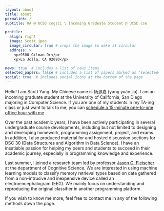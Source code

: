 ```yaml
---
layout: about
title: about
permalink: /
subtitle: RA @ UCSD cogsci \ Incoming Graduate Student @ UCSD cse

profile:
  align: right
  image: Scott.jpeg
  image_circular: true # crops the image to make it circular
  address: >
    <p>9500 Gilman Dr</p>
    <p>La Jolla, CA 92093</p>

news: true  # includes a list of news items
selected_papers: false # includes a list of papers marked as "selected={true}"
social: true  # includes social icons at the bottom of the page
---
```


Hello! I am Scott Yang. My Chinese name is 杨源嘉 (yáng yuán jiā). I am an incoming graduate student at the University of California, San Diego majoring in Computer Science. If you are one of my students in my TA-ing class or just want to talk to me, you can [schedule a 15-minute one-to-one office hour with me](/office_hour)

Over the past academic years, I have been actively participating in several undergraduate course developments, including but not limited to designing and developing homework, programming assignment, project, and exams. In addition, I also produced material for and hosted discussion sections for DSC 30 (Data Structures and Algorithm in Data Science). I have an insatiable passion for helping my peers and students to succeed in their academic journey, especially in programming knowledge and experience.

Last summer, I joined a research team led by professor [Jason G. Fleischer](https://jgfleischer.com) at the department of Cognitive Science. We are interested in using machine learning models to classify memory retrieval types based on data gathered from a non-intrusive and inexpensive device called an electroencephalogram (EEG). We mainly focus on understanding and reproducing the original classifier in another programming platform. 

If you wish to know me more, feel free to contact me in any of the following methods down the page.

